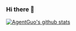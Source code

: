 ### Hi there 👋

<!--
**AgentGuo/AgentGuo** is a ✨ _special_ ✨ repository because its `README.md` (this file) appears on your GitHub profile.

Here are some ideas to get you started:

- 🔭 I’m currently working on ...
- 🌱 I’m currently learning ...
- 👯 I’m looking to collaborate on ...
- 🤔 I’m looking for help with ...
- 💬 Ask me about ...
- 📫 How to reach me: ...
- 😄 Pronouns: ...
- ⚡ Fun fact: ...
-->
[![AgentGuo's github stats](https://github-readme-stats.vercel.app/api?username=AgentGuo)](https://github.com/anuraghazra/github-readme-stats)
